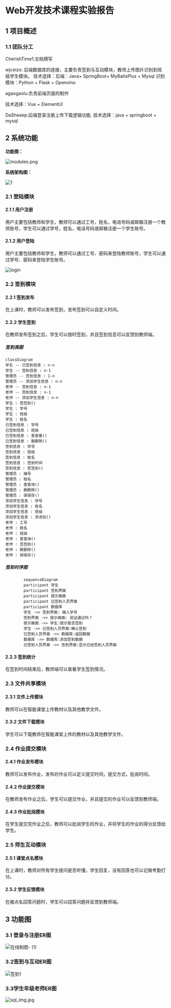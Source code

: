 # Web开发技术课程实验报告

## 1 项目概述

### 1.1 团队分工

CherishTime1:文档撰写

wjceizo: 后端数据库的连接，主要负责签到与互动模块，教师上传图片识别到班级学生模块。
技术选择：后端：Java+ SpringBoot+ MyBatisPlus + Mysql 识别模块：Python + Flask + Openvino

agaogaolu:负责前端页面的制作

技术选择：Vue + ElementUI

DaSheeep:后端登录注册上传下载逻辑功能.
技术选择：java + springboot + mysql




## 2 系统功能
**功能图：**

![modules.png](https://s2.loli.net/2022/06/01/RaLwVpqIchNSoD1.png)

**系统架构图：**

![1](https://user-images.githubusercontent.com/53281427/172431586-324332bb-0926-44e0-8889-c22a5ef0c0ff.png)


### 2.1 登陆模块

#### 2.1.1 用户注册

用户主要包括教师和学生，教师可以通过工号，姓名，电话号码或邮箱注册一个教师账号，学生可以通过学号，姓名，电话号码或邮箱注册一个学生账号。

#### 2.1.2 用户登陆

用户主要包括教师和学生，教师可以通过工号、密码来登陆教师账号，学生可以通过学号、密码来登陆学生账号。

![login](https://user-images.githubusercontent.com/37702975/172293308-02560905-ce03-4efa-86e4-362128f82159.png)

### 2.2 签到模块

#### 2.2.1 签到发布

在上课时，教师可以发布签到，发布签到可以自定义时间。

#### 2.2.2 学生签到

在教师发布签到之后，学生可以按时签到，并且签到信息可以反馈到教师端。

##### 签到类图

```mermaid
classDiagram
学生 -- 已签到信息 : n-n
学生 -- 签到信息 : n-1
管理员 -- 签到信息 : 1-n
管理员 -- 添加学生信息 : n-n
老师 -- 签到信息 : n-1
老师 -- 签到信息 : n-1
老师 -- 添加学生信息 : n-n
学生 : 签签到()
学生 : 学号
学生 : 班级
学生 : 姓名
已签到信息 : 学号
已签到信息 : 班级
已签到信息 : 查查看()
已签到信息 : 删删除()
签到信息 : 学号
签到信息 : 班级
签到信息 : 姓名
签到信息 : 签到时间
签到信息 : 签签到()
管理员 : 编号
管理员 : 姓名
管理员 : 查查询()
管理员 : 删删除()
管理员 : 保保存()
添加学生信息 : 学号
添加学生信息 : 姓名
添加学生信息 : 班级
添加学生信息 : 添添加()
老师 : 工号
老师 : 姓名
老师 : 班级
老师 : 查查询()
老师 : 签签到()
老师 : 删删除()
老师 : 保保存()
`````

##### 签到时序图

```mermaid
	    sequenceDiagram
	    participant 学生 
	    participant 签到界面 
	    participant 提示画面
	    participant 已签到人员界面
	    participant 数据库
	    学生 ->> 签到界面: 输入学号
	    签到界面 ->> 提示画面: 验证通过吗？
	    提示画面 ->> 学生:提示是否签到
	    学生 ->> 已签到人员界面:确认签到
	    已签到人员界面 ->> 数据库:返回数据
	    数据库 ->> 数据库:添加签到数据
	    已签到人员界面 ->> 签到界面:显示已经签到人员界面
```

#### 2.2.3 签到统计

在签到时间结束后，教师端可以查看学生签到情况。

### 2.3 文件共享模块

#### 2.3.1 文件上传模块

教师可以在智能课堂上传教材以及其他教学文件。

#### 2.3.2 文件下载模块

学生可以下载教师在智能课堂上传的教材以及其他教学文件。

### 2.4 作业提交模块

#### 2.4.1 作业发布模块

教师可以发布作业，发布的作业可以定义提交时间，提交方式，批阅时间。

#### 2.4.2 作业提交模块

在教师发布作业之后，学生可以提交作业，并且提交的作业可以反馈到教师端。

#### 2.4.3 作业批阅模块

在学生提交完作业之后，教师可以批阅学生的作业，并将学生的作业的得分反馈给学生。

### 2.5 师生互动模块

#### 2.5.1 课堂点名模块

在上课时，教师对所有学生提问是否听懂，学生回复，没有回答也可以记做考勤打分。

#### 2.5.2 学生反馈模块

在被点名回答问题时，学生可以回答问题并反馈到教师端。



## 3 功能图

### 3.1 登录与注册ER图

![在线制图- (1)](https://user-images.githubusercontent.com/53281427/172417526-218aa171-7c46-429d-8ddc-aaeabe6646c8.jpg)


### 3.2签到与互动ER图

![签到1](https://user-images.githubusercontent.com/53281427/172158685-e24891c4-7388-4f4a-aad7-f7730cb5a11e.jpg)

### 3.3学生年级老师ER图

![sql_img.jpg](https://s2.loli.net/2022/06/06/f8mCsnVi1t5JIkM.jpg)

